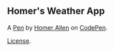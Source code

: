 Homer's Weather App
-------------------


A [Pen](http://codepen.io/HomerAllen/pen/mOBBpW) by [Homer Allen](http://codepen.io/HomerAllen) on [CodePen](http://codepen.io/).

[License](http://codepen.io/HomerAllen/pen/mOBBpW/license).